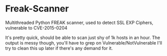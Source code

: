 # Freak-Scanner
Multithreaded Python FREAK scanner, used to detect SSL EXP Ciphers, vulnerable to CVE-2015-0204

It's pretty quick, should be able to scan just shy of 1k hosts in an hour.
The output is messy though, you'll have to grep on Vulnerable/NotVulnerable
I'll try to clean this up later if there's any demand for it.
